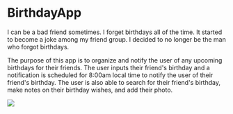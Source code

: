 # BirthdayApp
I can be a bad friend sometimes. I forget birthdays all of the time. It started to become a joke among my friend group. I decided to no longer be the man who forgot birthdays.  
  
The purpose of this app is to organize and notify the user of any upcoming birthdays for their friends. The user inputs their friend's birthday and a notification is
scheduled for 8:00am local time to notify the user of their friend's birthday. The user is also able to search for their friend's birthday, make notes on their birthday wishes, 
and add their photo.


![]([https://imgur.com/a/ZCWEJYu.gif](https://github.com/ethanj12/BirthdayApp/blob/test-development/GIF%20of%20Edit%20Screen%20Corrections.gif))
